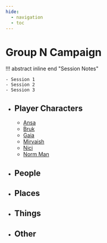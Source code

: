 ```yaml
---
hide:
  - navigation
  - toc
---
```


# Group N Campaign

!!! abstract inline end "Session Notes"

    - Session 1
    - Session 2
    - Session 3
      
<div class="grid cards" markdown>

-   ## Player Characters
    
    - [Ansa](pc/ansa)
    - [Bruk](pc/bruk)
    - [Gaia](pc/gaia)
    - [Mirvaish](pc/mirvaish)
    - [Nici](pc/nici)
    - [Norm Man](pc/norm)

-   ## People

-   ## Places

-   ## Things

-   ## Other

</div>
